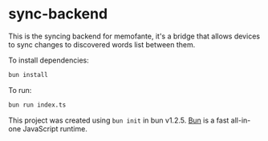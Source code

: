 # sync-backend

This is the syncing backend for memofante, it's a bridge that allows devices to sync changes to discovered words list between them.


To install dependencies:

```bash
bun install
```

To run:

```bash
bun run index.ts
```

This project was created using `bun init` in bun v1.2.5. [Bun](https://bun.sh) is a fast all-in-one JavaScript runtime.
